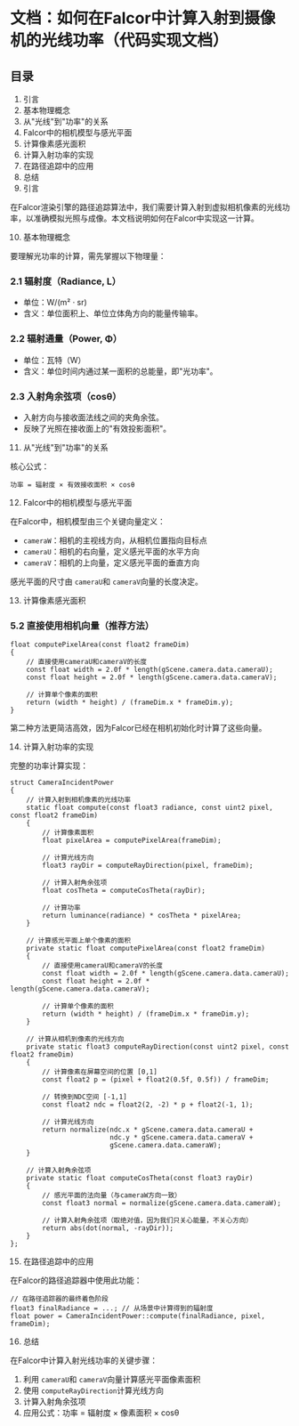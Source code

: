# 文档：如何在Falcor中计算入射到摄像机的光线功率（代码实现文档）

## 目录

1. 引言
2. 基本物理概念
3. 从"光线"到"功率"的关系
4. Falcor中的相机模型与感光平面
5. 计算像素感光面积
6. 计算入射功率的实现
7. 在路径追踪中的应用
8. 总结
9. 引言

在Falcor渲染引擎的路径追踪算法中，我们需要计算入射到虚拟相机像素的光线功率，以准确模拟光照与成像。本文档说明如何在Falcor中实现这一计算。

10. 基本物理概念

要理解光功率的计算，需先掌握以下物理量：

### 2.1 辐射度（Radiance, L）

* 单位：W/(m² · sr)
* 含义：单位面积上、单位立体角方向的能量传输率。

### 2.2 辐射通量（Power, Φ）

* 单位：瓦特（W）
* 含义：单位时间内通过某一面积的总能量，即"光功率"。

### 2.3 入射角余弦项（cosθ）

* 入射方向与接收面法线之间的夹角余弦。
* 反映了光照在接收面上的"有效投影面积"。

11. 从"光线"到"功率"的关系

核心公式：

```Plain
功率 = 辐射度 × 有效接收面积 × cosθ
```

12. Falcor中的相机模型与感光平面

在Falcor中，相机模型由三个关键向量定义：

* `cameraW`：相机的主视线方向，从相机位置指向目标点
* `cameraU`：相机的右向量，定义感光平面的水平方向
* `cameraV`：相机的上向量，定义感光平面的垂直方向

感光平面的尺寸由 `cameraU`和 `cameraV`向量的长度决定。

13. 计算像素感光面积

### 5.2 直接使用相机向量（推荐方法）

```Plain
float computePixelArea(const float2 frameDim)
{
    // 直接使用cameraU和cameraV的长度
    const float width = 2.0f * length(gScene.camera.data.cameraU);
    const float height = 2.0f * length(gScene.camera.data.cameraV);

    // 计算单个像素的面积
    return (width * height) / (frameDim.x * frameDim.y);
}
```

第二种方法更简洁高效，因为Falcor已经在相机初始化时计算了这些向量。

14. 计算入射功率的实现

完整的功率计算实现：

```Plain
struct CameraIncidentPower
{
    // 计算入射到相机像素的光线功率
    static float compute(const float3 radiance, const uint2 pixel, const float2 frameDim)
    {
        // 计算像素面积
        float pixelArea = computePixelArea(frameDim);

        // 计算光线方向
        float3 rayDir = computeRayDirection(pixel, frameDim);

        // 计算入射角余弦项
        float cosTheta = computeCosTheta(rayDir);

        // 计算功率
        return luminance(radiance) * cosTheta * pixelArea;
    }

    // 计算感光平面上单个像素的面积
    private static float computePixelArea(const float2 frameDim)
    {
        // 直接使用cameraU和cameraV的长度
        const float width = 2.0f * length(gScene.camera.data.cameraU);
        const float height = 2.0f * length(gScene.camera.data.cameraV);

        // 计算单个像素的面积
        return (width * height) / (frameDim.x * frameDim.y);
    }

    // 计算从相机到像素的光线方向
    private static float3 computeRayDirection(const uint2 pixel, const float2 frameDim)
    {
        // 计算像素在屏幕空间的位置 [0,1]
        const float2 p = (pixel + float2(0.5f, 0.5f)) / frameDim;

        // 转换到NDC空间 [-1,1]
        const float2 ndc = float2(2, -2) * p + float2(-1, 1);

        // 计算光线方向
        return normalize(ndc.x * gScene.camera.data.cameraU +
                         ndc.y * gScene.camera.data.cameraV +
                         gScene.camera.data.cameraW);
    }

    // 计算入射角余弦项
    private static float computeCosTheta(const float3 rayDir)
    {
        // 感光平面的法向量（与cameraW方向一致）
        const float3 normal = normalize(gScene.camera.data.cameraW);

        // 计算入射角余弦项（取绝对值，因为我们只关心能量，不关心方向）
        return abs(dot(normal, -rayDir));
    }
};
```

15. 在路径追踪中的应用

在Falcor的路径追踪器中使用此功能：

```Plain
// 在路径追踪器的最终着色阶段
float3 finalRadiance = ...; // 从场景中计算得到的辐射度
float power = CameraIncidentPower::compute(finalRadiance, pixel, frameDim);
```

16. 总结

在Falcor中计算入射光线功率的关键步骤：

1. 利用 `cameraU`和 `cameraV`向量计算感光平面像素面积
2. 使用 `computeRayDirection`计算光线方向
3. 计算入射角余弦项
4. 应用公式：功率 = 辐射度 × 像素面积 × cosθ
